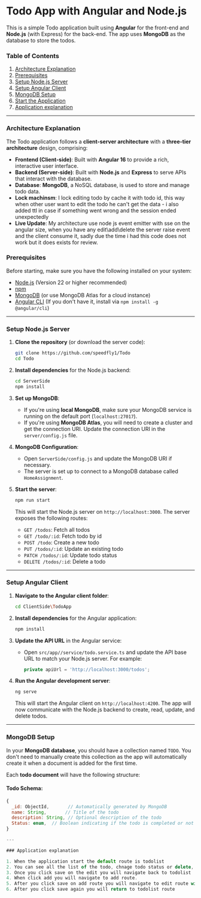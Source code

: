 # Todo App with Angular and Node.js

This is a simple Todo application built using **Angular** for the front-end and **Node.js** (with Express) for the back-end. The app uses **MongoDB** as the database to store the todos.

### Table of Contents

1. [Architecture Explanation](#architecture-explanation)
2. [Prerequisites](#prerequisites)
3. [Setup Node.js Server](#setup-nodejs-server)
4. [Setup Angular Client](#setup-angular-client)
5. [MongoDB Setup](#mongodb-setup)
6. [Start the Application](#start-the-application)
6. [Application explanation](#application-explanation)
---
### Architecture Explanation

The Todo application follows a **client-server architecture** with a **three-tier architecture** design, comprising:

- **Frontend (Client-side)**: Built with **Angular 16** to provide a rich, interactive user interface.
- **Backend (Server-side)**: Built with **Node.js** and **Express** to serve APIs that interact with the database.
- **Database**: **MongoDB**, a NoSQL database, is used to store and manage todo data.
- **Lock machinsm**: I lock editing todo by cache it with todo id, this way when other user want to edit the todo he can't get the data - i also added ttl in case if something went wrong and the session ended unexpectedly
- **Live Update**: My architecture use node js event emitter with sse on the angular size, when you have any edit\add\delete the server raise event and the client consume it, sadly due the time i had this code does not work but it does exists for review.

### Prerequisites

Before starting, make sure you have the following installed on your system:

- [Node.js](https://nodejs.org/) (Version 22 or higher recommended)
- [npm](https://www.npmjs.com/)
- [MongoDB](https://www.mongodb.com/try/download/community) (or use MongoDB Atlas for a cloud instance)
- [Angular CLI](https://angular.io/cli) (If you don't have it, install via `npm install -g @angular/cli`)

---

### Setup Node.js Server

1. **Clone the repository** (or download the server code):
    ```bash
    git clone https://github.com/speedfly1/Todo
    cd Todo
    ```

2. **Install dependencies** for the Node.js backend:
    ```bash
    cd ServerSide
    npm install
    ```

3. **Set up MongoDB**:
    - If you're using **local MongoDB**, make sure your MongoDB service is running on the default port (`localhost:27017`).
    - If you're using **MongoDB Atlas**, you will need to create a cluster and get the connection URI. Update the connection URI in the `server/config.js` file.

4. **MongoDB Configuration**:
    - Open `ServerSide/config.js` and update the MongoDB URI if necessary.
    - The server is set up to connect to a MongoDB database called `HomeAssignment`.

5. **Start the server**:
    ```bash
    npm run start
    ```

    This will start the Node.js server on `http://localhost:3000`. The server exposes the following routes:

    - `GET /todos`: Fetch all todos
    - `GET /todo/:id`: Fetch todo by id
    - `POST /todo`: Create a new todo
    - `PUT /todos/:id`: Update an existing todo
    - `PATCH /todos/:id`: Update todo status
    - `DELETE /todos/:id`: Delete a todo

---

### Setup Angular Client

1. **Navigate to the Angular client folder**:
    ```bash
    cd ClientSide\TodoApp
    ```

2. **Install dependencies** for the Angular application:
    ```bash
    npm install
    ```

3. **Update the API URL** in the Angular service:
    - Open `src/app//service/todo.service.ts` and update the API base URL to match your Node.js server. For example:
        ```typescript
        private apiUrl = 'http://localhost:3000/todos';
        ```

4. **Run the Angular development server**:
    ```bash
    ng serve
    ```

    This will start the Angular client on `http://localhost:4200`. The app will now communicate with the Node.js backend to create, read, update, and delete todos.

---

### MongoDB Setup

In your **MongoDB database**, you should have a collection named `TODO`. You don't need to manually create this collection as the app will automatically create it when a document is added for the first time.

Each **todo document** will have the following structure:

#### **Todo Schema:**

```javascript
{
  _id: ObjectId,       // Automatically generated by MongoDB
  name: String,       // Title of the todo
  description: String, // Optional description of the todo
  Status: enum,  // Boolean indicating if the todo is completed or not
}

---

### Application explanation

1. When the application start the default route is todolist
2. You can see all the list of the todo, chnage todo status or delete, and navigate to edit route to edit the todo.
3. Once you click save on the edit you will navigate back to todolist
4. When click add you will navigate to add route.
5. After you click save on add route you will navigate to edit route with the id you got from the server.
6. After you click save again you will return to todolist route